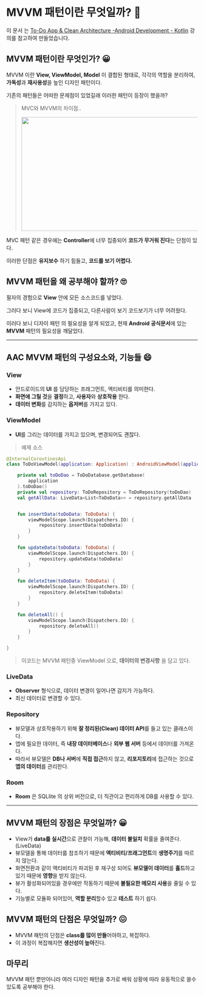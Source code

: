 # MVVM 패턴이란 무엇일까? 🤔

이 문서 는 [To-Do App & Clean Architecture -Android Development - Kotlin](https://www.udemy.com/course/to-do-app-clean-architecture-android-development-kotlin/#instructor-1) 강의를 참고하여 만들었습니다.

## MVVM 패턴이란 무엇인가? 😀

 MVVM 이란 **View, ViewModel, Model** 이 결합된 형태로, 각각의 역할을 분리하여, 
 **가독성**과 **재사용성**을 높인 디자인 패턴이다.
 
 기존의 패턴들은 어떠한 문제점이 있었길래 이러한 패턴이 등장이 했을까?

> MVC와 MVVM의 차이점..
> 
> <img src="../Image/190316-mvc-mvvm.png" width="500dp" height="300dp">
> 
MVC 패턴 같은 경우에는 **Controller**에 너무 집중되어 **코드가 무거워 진다**는 단점이 있다.

이러한 단점은 **유지보수** 하기 힘들고, **코드를 보기 어렵다.**


## MVVM 패턴을 왜 공부해야 할까? 🙄

필자의 경험으로 **View** 안에 모든 소스코드를 넣었다.

그러다 보니 View에 코드가 집중되고, 다른사람이 보기 코드보기가 너무 어려웠다.

 이러다 보니 디자이 패턴 의 필요성을 알게 되었고, 현재 **Android 공식문서**에 있는 **MVVM** 패턴의 필요성을 깨달았다.

---

## AAC MVVM 패턴의 구성요소와, 기능들 😄

 ### View

-   안드로이드의 **UI** 를 담당하는 프래그먼트, 액티비티를 의미한다.
-   **화면에 그릴 것**을 **결정**하고, **사용자**와 **상호작용** 한다.
-   **데이터 변화**를 감지하는 **옵저버**를 가지고 있다.

 ### ViewModel

-   **UI**를 그리는 데이터를 가지고 있으며, 변경되어도 괜찮다.

> 예제 소스

```KOTLIN
@InternalCoroutinesApi
class ToDoViewModel(application: Application) : AndroidViewModel(application) {

    private val toDoDao = ToDoDatabase.getDatabase(
        application
    ).toDoDao()
    private val repository: ToDoRepository = ToDoRepository(toDoDao)
    val getAllData: LiveData<List<ToDoData>> = repository.getAllData


    fun insertData(toDoData: ToDoData) {
        viewModelScope.launch(Dispatchers.IO) {
            repository.insertData(toDoData)
        }
    }

    fun updateData(toDoData: ToDoData) {
        viewModelScope.launch(Dispatchers.IO) {
            repository.updateData(toDoData)
        }
    }

    fun deleteItem(toDoData: ToDoData) {
        viewModelScope.launch(Dispatchers.IO) {
            repository.deleteItem(toDoData)
        }
    }

    fun deleteAll() {
        viewModelScope.launch(Dispatchers.IO) {
            repository.deleteAll()
        }
    }

}
```
> 이코드는 MVVM 패턴중 ViewModel 으로, **데이터의 변경사항**
> 을 담고 있다.

### LiveData

-   **Observer** 형식으로, 데이터 변경이 일어나면 감지가 가능하다.
-   최신 데이터로 변경할 수 있다.

### Repository

-   뷰모델과 상호작용하기 위해 **잘 정리된(Clean) 데이터 API**를 들고 있는 클래스이다. 
-   앱에 필요한 데이터, 즉 **내장 데이터베이스**나 **외부 웹 서버** 등에서 데이터를 가져온다.
-    따라서 뷰모델은 **DB나 서버**에 **직접 접근**하지 않고, **리포지토리**에 접근하는 것으로 **앱의 데이터**를 관리한다.

### Room

-   **Room** 은 SQLlite 의 상위 버전으로, 더 직관이고 편리하게 DB를 사용할 수 있다.


---
## MVVM 패턴의 장점은 무엇일까? 😀

-    View가 **data를 실시간**으로 관찰이 가능해, **데이터 불일치** 확률을 줄여준다. (LiveData)
-    뷰모델을 통해 데이터를 참조하기 때문에 **액티비티/프래그먼트**의 **생명주기**를 따르지 않는다.
-    화면전환과 같이 액티비티가 파괴된 후 재구성 되어도 **뷰모델이 데이터**를 **홀드**하고 있기 때문에 **영향**을 받지 않는다.
-    뷰가 활성화되어있을 경우에만 작동하기 때문에 **불필요한 메모리 사용**을 줄일 수 있다.
-    기능별로 모듈화 되어있어, **역할 분리**할수 있고 **테스트** 하기 쉽다.

## MVVM 패턴의 단점은 무엇일까? 😖

-   MVVM 패턴의 단점은 **class를 많이 만들**어야하고, 복잡하다.
-    이 과정이 복잡해지면 **생산성이 높아**진다.


## 마무리

MVVM 패턴 뿐만아니라  여러 디자인 패턴을 추가로 배워 상황에 따라 유동적으로 쓸수 있도록 공부해야 한다.